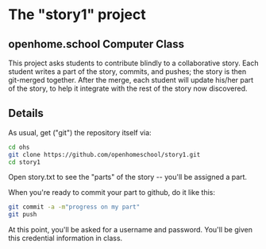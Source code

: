 # The "story1" project
## openhome.school Computer Class

This project asks students to contribute blindly to a collaborative story.
Each student writes a part of the story, commits, and pushes; the story is then git-merged together.
After the merge, each student will update his/her part of the story, to help it integrate with the
rest of the story now discovered.

## Details

As usual, get ("git") the repository itself via:

```sh
cd ohs
git clone https://github.com/openhomeschool/story1.git
cd story1
```

Open story.txt to see the "parts" of the story -- you'll be assigned a part.

When you're ready to commit your part to github, do it like this:

```sh
git commit -a -m"progress on my part"
git push
```

At this point, you'll be asked for a username and password.  You'll be given this credential
information in class.  

